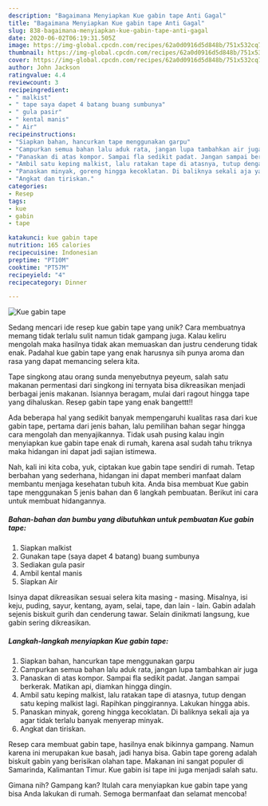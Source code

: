 ```yaml
---
description: "Bagaimana Menyiapkan Kue gabin tape Anti Gagal"
title: "Bagaimana Menyiapkan Kue gabin tape Anti Gagal"
slug: 838-bagaimana-menyiapkan-kue-gabin-tape-anti-gagal
date: 2020-06-02T06:19:31.505Z
image: https://img-global.cpcdn.com/recipes/62a0d0916d5d848b/751x532cq70/kue-gabin-tape-foto-resep-utama.jpg
thumbnail: https://img-global.cpcdn.com/recipes/62a0d0916d5d848b/751x532cq70/kue-gabin-tape-foto-resep-utama.jpg
cover: https://img-global.cpcdn.com/recipes/62a0d0916d5d848b/751x532cq70/kue-gabin-tape-foto-resep-utama.jpg
author: John Jackson
ratingvalue: 4.4
reviewcount: 3
recipeingredient:
- " malkist"
- " tape saya dapet 4 batang buang sumbunya"
- " gula pasir"
- " kental manis"
- " Air"
recipeinstructions:
- "Siapkan bahan, hancurkan tape menggunakan garpu"
- "Campurkan semua bahan lalu aduk rata, jangan lupa tambahkan air juga"
- "Panaskan di atas kompor. Sampai fla sedikit padat. Jangan sampai berkerak. Matikan api, diamkan hingga dingin."
- "Ambil satu keping malkist, lalu ratakan tape di atasnya, tutup dengan satu keping malkist lagi. Rapihkan pinggirannya. Lakukan hingga abis."
- "Panaskan minyak, goreng hingga kecoklatan. Di baliknya sekali aja ya agar tidak terlalu banyak menyerap minyak."
- "Angkat dan tiriskan."
categories:
- Resep
tags:
- kue
- gabin
- tape

katakunci: kue gabin tape 
nutrition: 165 calories
recipecuisine: Indonesian
preptime: "PT10M"
cooktime: "PT57M"
recipeyield: "4"
recipecategory: Dinner

---
```



![Kue gabin tape](https://img-global.cpcdn.com/recipes/62a0d0916d5d848b/751x532cq70/kue-gabin-tape-foto-resep-utama.jpg)

Sedang mencari ide resep kue gabin tape yang unik? Cara membuatnya memang tidak terlalu sulit namun tidak gampang juga. Kalau keliru mengolah maka hasilnya tidak akan memuaskan dan justru cenderung tidak enak. Padahal kue gabin tape yang enak harusnya sih punya aroma dan rasa yang dapat memancing selera kita.

Tape singkong atau orang sunda menyebutnya peyeum, salah satu makanan permentasi dari singkong ini ternyata bisa dikreasikan menjadi berbagai jenis makanan. Isiannya beragam, mulai dari ragout hingga tape yang dihaluskan. Resep gabin tape yang enak bangettt!!

Ada beberapa hal yang sedikit banyak mempengaruhi kualitas rasa dari kue gabin tape, pertama dari jenis bahan, lalu pemilihan bahan segar hingga cara mengolah dan menyajikannya. Tidak usah pusing kalau ingin menyiapkan kue gabin tape enak di rumah, karena asal sudah tahu triknya maka hidangan ini dapat jadi sajian istimewa.


Nah, kali ini kita coba, yuk, ciptakan kue gabin tape sendiri di rumah. Tetap berbahan yang sederhana, hidangan ini dapat memberi manfaat dalam membantu menjaga kesehatan tubuh kita. Anda bisa membuat Kue gabin tape menggunakan 5 jenis bahan dan 6 langkah pembuatan. Berikut ini cara untuk membuat hidangannya.

<!--inarticleads1-->

##### Bahan-bahan dan bumbu yang dibutuhkan untuk pembuatan Kue gabin tape:

1. Siapkan  malkist
1. Gunakan  tape (saya dapet 4 batang) buang sumbunya
1. Sediakan  gula pasir
1. Ambil  kental manis
1. Siapkan  Air


Isinya dapat dikreasikan sesuai selera kita masing - masing. Misalnya, isi keju, puding, sayur, kentang, ayam, selai, tape, dan lain - lain. Gabin adalah sejenis biskuit gurih dan cenderung tawar. Selain dinikmati langsung, kue gabin sering dikreasikan. 

<!--inarticleads2-->

##### Langkah-langkah menyiapkan Kue gabin tape:

1. Siapkan bahan, hancurkan tape menggunakan garpu
1. Campurkan semua bahan lalu aduk rata, jangan lupa tambahkan air juga
1. Panaskan di atas kompor. Sampai fla sedikit padat. Jangan sampai berkerak. Matikan api, diamkan hingga dingin.
1. Ambil satu keping malkist, lalu ratakan tape di atasnya, tutup dengan satu keping malkist lagi. Rapihkan pinggirannya. Lakukan hingga abis.
1. Panaskan minyak, goreng hingga kecoklatan. Di baliknya sekali aja ya agar tidak terlalu banyak menyerap minyak.
1. Angkat dan tiriskan.


Resep cara membuat gabin tape, hasilnya enak bikinnya gampang. Namun karena ini merupakan kue basah, jadi hanya bisa. Gabin tape goreng adalah biskuit gabin yang berisikan olahan tape. Makanan ini sangat populer di Samarinda, Kalimantan Timur. Kue gabin isi tape ini juga menjadi salah satu. 

Gimana nih? Gampang kan? Itulah cara menyiapkan kue gabin tape yang bisa Anda lakukan di rumah. Semoga bermanfaat dan selamat mencoba!
